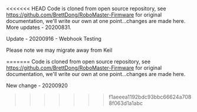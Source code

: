 <<<<<<< HEAD
﻿Code is cloned from open source repository, see https://github.com/BrettDong/RoboMaster-Firmware for original documentation, we'll write our own at one point...changes are made here. More updates - 20200831.
 
 Update - 20200916 - Webhook Testing
 
 Please note we may migrate away from Keil
 
=======
﻿Code is cloned from open source repository, see https://github.com/BrettDong/RoboMaster-Firmware for original documentation, we'll write our own at one point...changes are made here.
 
 New change - 20200920
>>>>>>> f1aeeea1192bdc93bbc66624a7088f063d1a1abc
